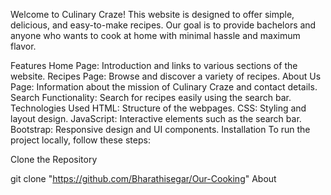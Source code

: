 Welcome to Culinary Craze! This website is designed to offer simple, delicious, and easy-to-make recipes. Our goal is to provide bachelors and anyone who wants to cook at home with minimal hassle and maximum flavor.

Features
Home Page: Introduction and links to various sections of the website.
Recipes Page: Browse and discover a variety of recipes.
About Us Page: Information about the mission of Culinary Craze and contact details.
Search Functionality: Search for recipes easily using the search bar.
Technologies Used
HTML: Structure of the webpages.
CSS: Styling and layout design.
JavaScript: Interactive elements such as the search bar.
Bootstrap: Responsive design and UI components.
Installation
To run the project locally, follow these steps:

Clone the Repository

git clone "https://github.com/Bharathisegar/Our-Cooking"
About
